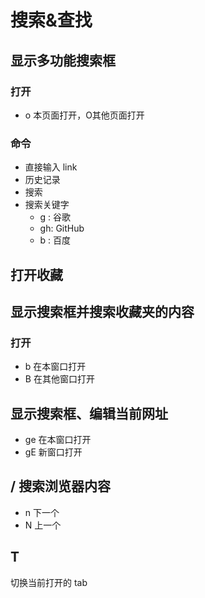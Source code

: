 # 搜索&查找
## 显示多功能搜索框
### 打开
- o 本页面打开，O其他页面打开
### 命令
- 直接输入 link
- 历史记录
- 搜索
- 搜索关键字
  - g : 谷歌
  - gh: GitHub
  - b : 百度
## 打开收藏
## 显示搜索框并搜索收藏夹的内容
### 打开
- b 在本窗口打开
- B 在其他窗口打开
## 显示搜索框、编辑当前网址
- ge 在本窗口打开
- gE 新窗口打开

## / 搜索浏览器内容
- n 下一个
- N 上一个

## T
切换当前打开的 tab